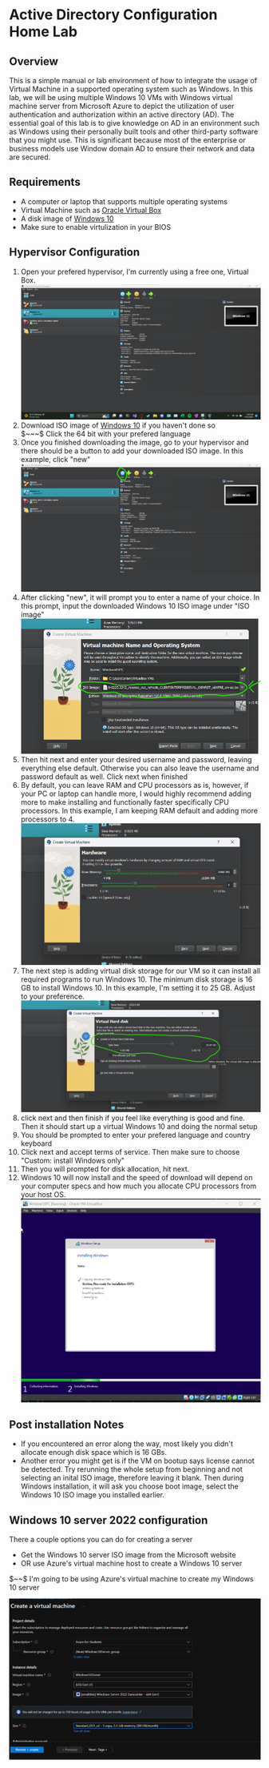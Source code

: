 #                                             Active Directory Configuration Home Lab

## Overview

<p> This is a simple manual or lab environment of how to integrate the usage of Virtual Machine in a supported operating system such as Windows. In this lab, we will be using multiple Windows 10 VMs with Windows virtual machine server from Microsoft Azure to depict the utilization of user authentication and authorization within an active directory (AD). The essential goal of this lab is to give knowledge on AD in an environment such as Windows using their personally built tools and other third-party software that you might use. This is significant because most of the enterprise or business models use Window domain AD to ensure their network and data are secured. </p>

##  Requirements

* A computer or laptop that supports multiple operating systems
* Virtual Machine such as <a href="https://www.virtualbox.org">Oracle Virtual Box</a>
* A disk image of <a href="https://www.microsoft.com/en-us/evalcenter/download-](https://www.microsoft.com/en-us/evalcenter/download-
windows-10-enterprise">Windows 10</a>
* Make sure to enable virtulization in your BIOS

## Hypervisor Configuration

<ol>
  <li>Open your prefered hypervisor, I'm currently using a free one, Virtual Box. </li>
  <img src="https://github.com/brianbui1231/AD-config/blob/main/AD%20pictures/AD-1.png" /img>
  <li>Download ISO image of <a href="https://www.microsoft.com/en-us/evalcenter/download-windows-10-enterprise">Windows 10</a> if you haven't done so <br/> $~~~$ Click the 64 bit with your prefered language</li>
  <li>Once you finished downloading the image, go to your hypervisor and there should be a button to add your downloaded ISO image. In this example, click "new" </li>
  <img src="https://github.com/brianbui1231/AD-config/blob/main/AD%20pictures/AD-2.png" /img>
  <li> After clicking "new", it will prompt you to enter a name of your choice. In this prompt, input the downloaded Windows 10 ISO image under "ISO image"</li>
  <img src="https://github.com/brianbui1231/AD-config/blob/main/AD%20pictures/AD-3.png" /img>
  <li> Then hit next and enter your desired username and password, leaving everything else default. Otherwise you can also leave the username and password default as well. Click next when finished</li>
  <li> By default, you can leave RAM and CPU processors as is, however, if your PC or laptop can handle more, I would highly recommend adding more to make installing and functionally faster specifically CPU processors. In this example, I am keeping RAM default and adding more processors to 4. </li>
  <img src="https://github.com/brianbui1231/AD-config/blob/main/AD%20pictures/AD-4.png" /img>
  <li> The next step is adding virtual disk storage for our VM so it can install all required programs to run Windows 10. The minimum disk storage is 16 GB to install Windows 10. In this example, I'm setting it to 25 GB. Adjust to your preference.
    <img src="https://github.com/brianbui1231/AD-config/blob/main/AD%20pictures/AD-5.png" /img>
  <li> click next and then finish if you feel like everything is good and fine. Then it should start up a virtual Windows 10 and doing the normal setup</li>
  <li> You should be prompted to enter your prefered language and country keyboard</li>
  <li> Click next and accept terms of service. Then make sure to choose "Custom: install Windows only"</li>
  <li> Then you will prompted for disk allocation, hit next. </li>
  <li> Windows 10 will now install and the speed of download will depend on your computer specs and how much you allocate CPU processors from your host OS.</li>
  <img src="https://github.com/brianbui1231/AD-config/blob/main/AD%20pictures/AD-6.png" </li>
  </ol>
  
## Post installation Notes
* If you encountered an error along the way, most likely you didn't allocate enough disk space which is 16 GBs.
* Another error you might get is if the VM on bootup says license cannot be detected. Try rerunning the whole setup from beginning and not selecting an inital ISO image, therefore leaving it blank. Then during Windows installation, it will ask you choose boot image, select the Windows 10 ISO image you installed earlier.

## Windows 10 server 2022 configuration

<p> There a couple options you can do for creating a server</p>
<ul>
  <li> Get the Windows 10 server ISO image from the Microsoft website</li>
  <li> OR use Azure's virtual machine host to create a Windows 10 server </li>
  </ul>

<p> $~~$ I'm going to be using Azure's virtual machine to create my Windows 10 server </p>
<img src="https://github.com/brianbui1231/AD-config/blob/main/AD%20pictures/AD-7.png">


  
